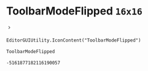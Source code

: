 # ToolbarModeFlipped `16x16`
<img src="/img/ToolbarModeFlipped.png" width=16 height=16>

``` CSharp
EditorGUIUtility.IconContent("ToolbarModeFlipped")
```
```
ToolbarModeFlipped
```
```
-5161877182116190057
```
